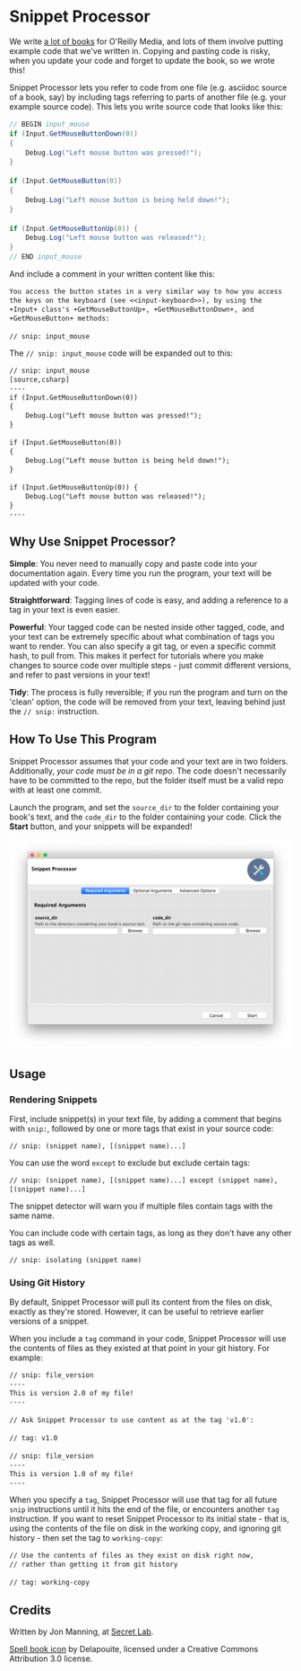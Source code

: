 # Snippet Processor

We write [a lot of books](https://www.secretlab.com.au/books) for O'Reilly Media, and lots of them involve putting example code that we've written in. Copying and pasting code is risky, when you update your code and forget to update the book, so we wrote this!

Snippet Processor lets you refer to code from one file (e.g. asciidoc source of a book, say) by including tags referring to parts of another file (e.g. your example source code). This lets you write source code that looks like this:

```csharp
// BEGIN input_mouse
if (Input.GetMouseButtonDown(0))
{
    Debug.Log("Left mouse button was pressed!");
}

if (Input.GetMouseButton(0))
{
    Debug.Log("Left mouse button is being held down!");
}

if (Input.GetMouseButtonUp(0)) {
    Debug.Log("Left mouse button was released!");
}
// END input_mouse
```

And include a comment in your written content like this:

```asciidoc
You access the button states in a very similar way to how you access the keys on the keyboard (see <<input-keyboard>>), by using the +Input+ class's +GetMouseButtonUp+, +GetMouseButtonDown+, and +GetMouseButton+ methods:

// snip: input_mouse
```

The `// snip: input_mouse` code will be expanded out to this:

```asciidoc
// snip: input_mouse
[source,csharp]
----
if (Input.GetMouseButtonDown(0))
{
    Debug.Log("Left mouse button was pressed!");
}

if (Input.GetMouseButton(0))
{
    Debug.Log("Left mouse button is being held down!");
}

if (Input.GetMouseButtonUp(0)) {
    Debug.Log("Left mouse button was released!");
}
----
```

## Why Use Snippet Processor?

**Simple**: You never need to manually copy and paste code into your documentation again. Every time you run the program, your text will be updated with your code.

**Straightforward**: Tagging lines of code is easy, and adding a reference to a tag in your text is even easier.

**Powerful**: Your tagged code can be nested inside other tagged, code, and your text can be extremely specific about what combination of tags you want to render. You can also specify a git tag, or even a specific commit hash, to pull from. This makes it perfect for tutorials where you make changes to source code over multiple steps - just commit different versions, and refer to past versions in your text!

**Tidy**: The process is fully reversible; if you run the program and turn on the 'clean' option, the code will be removed from your text, leaving behind just the `// snip:` instruction.

## How To Use This Program

Snippet Processor assumes that your code and your text are in two folders. Additionally, _your code must be in a git repo_. The code doesn't necessarily have to be committed to the repo, but the folder itself must be a valid repo with at least one commit.

Launch the program, and set the `source_dir` to the folder containing your book's text, and the `code_dir` to the folder containing your code. Click the **Start** button, and your snippets will be expanded!

![A screenshot of the Snippet Processor.](screenshots/processor.png)

## Usage

### Rendering Snippets

First, include snippet(s) in your text file, by adding a comment that begins with `snip:`, followed by one or more tags that exist in your source code:

```asciidoc
// snip: (snippet name), [(snippet name)...]
```

You can use the word `except` to exclude but exclude certain tags:

```asciidoc
// snip: (snippet name), [(snippet name)...] except (snippet name), [(snippet name)...]
```

The snippet detector will warn you if multiple files contain tags with the same name.

You can include code with certain tags, as long as they don't have any other tags as well.

```asciidoc
// snip: isolating (snippet name)
```

### Using Git History

By default, Snippet Processor will pull its content from the files on disk, exactly as they're stored. However, it can be useful to retrieve earlier versions of a snippet. 

When you include a `tag` command in your code, Snippet Processor will use the contents of files as they existed at that point in your git history. For example:

```asciidoc
// snip: file_version
----
This is version 2.0 of my file!
----

// Ask Snippet Processor to use content as at the tag 'v1.0':

// tag: v1.0

// snip: file_version
----
This is version 1.0 of my file!
----
```

When you specify a `tag`, Snippet Processor will use that tag for all future `snip` instructions until it hits the end of the file, or encounters another `tag` instruction. If you want to reset Snippet Processor to its initial state - that is, using the contents of the file on disk in the working copy, and ignoring git history - then set the tag to `working-copy`:

```asciidoc
// Use the contents of files as they exist on disk right now, 
// rather than getting it from git history

// tag: working-copy
```

## Credits

Written by Jon Manning, at [Secret Lab](https://secretlab.com.au).

[Spell book icon](https://game-icons.net/1x1/delapouite/spell-book.html) by Delapouite, licensed under a Creative Commons Attribution 3.0 license.